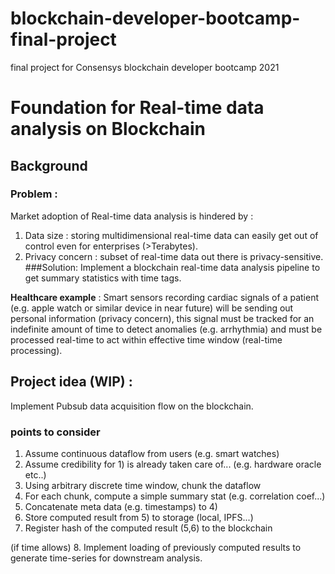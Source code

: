 # blockchain-developer-bootcamp-final-project
final project for Consensys blockchain developer bootcamp 2021

# Foundation for Real-time data analysis on Blockchain 

## Background
### Problem : 
Market adoption of Real-time data analysis is hindered by : 
1) Data size : storing multidimensional real-time data can easily get out of control even for enterprises (>Terabytes).
2) Privacy concern : subset of real-time data out there is privacy-sensitive. 
###Solution:
Implement a blockchain real-time data analysis pipeline to get summary statistics with time tags.

**Healthcare example** : Smart sensors recording cardiac signals of a patient (e.g. apple watch or similar device in near future) will be sending out personal information (privacy concern), this signal must be tracked for an indefinite amount of time to detect anomalies (e.g. arrhythmia) and must be processed real-time to act within effective time window (real-time processing).

## Project idea (WIP) : 
Implement Pubsub data acquisition flow on the blockchain.

### points to consider 
1. Assume continuous dataflow from users (e.g. smart watches) 
2. Assume credibility for 1) is already taken care of... (e.g. hardware oracle etc..) 
3. Using arbitrary discrete time window, chunk the dataflow
4. For each chunk, compute a simple summary stat (e.g. correlation coef...)
5. Concatenate meta data (e.g. timestamps) to 4)
6. Store computed result from 5) to storage (local, IPFS...)
7. Register hash of the computed result (5,6) to the blockchain

(if time allows) 8. Implement loading of previously computed results to generate time-series for downstream analysis. 
